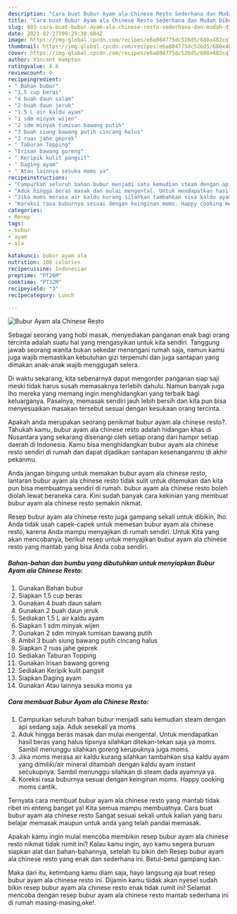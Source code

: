 ```yaml
---
description: "Cara buat Bubur Ayam ala Chinese Resto Sederhana dan Mudah Dibuat"
title: "Cara buat Bubur Ayam ala Chinese Resto Sederhana dan Mudah Dibuat"
slug: 803-cara-buat-bubur-ayam-ala-chinese-resto-sederhana-dan-mudah-dibuat
date: 2021-02-27T09:29:38.604Z
image: https://img-global.cpcdn.com/recipes/e6a804775dc526d5/680x482cq70/bubur-ayam-ala-chinese-resto-foto-resep-utama.jpg
thumbnail: https://img-global.cpcdn.com/recipes/e6a804775dc526d5/680x482cq70/bubur-ayam-ala-chinese-resto-foto-resep-utama.jpg
cover: https://img-global.cpcdn.com/recipes/e6a804775dc526d5/680x482cq70/bubur-ayam-ala-chinese-resto-foto-resep-utama.jpg
author: Vincent Hampton
ratingvalue: 4.8
reviewcount: 9
recipeingredient:
- " Bahan bubur"
- "1,5 cup beras"
- "4 buah daun salam"
- "2 buah daun jeruk"
- "1.5 L air kaldu ayam"
- "1 sdm minyak wijen"
- "2 sdm minyak tumisan bawang putih"
- "3 buah siung bawang putih cincang halus"
- "2 ruas jahe geprek"
- " Taburan Topping"
- "Irisan bawang goreng"
- " Keripik kulit pangsit"
- " Daging ayam"
- " Atau lainnya sesuka moms ya"
recipeinstructions:
- "Campurkan seluruh bahan bubur menjadi satu kemudian steam dengan api sedang saja. Aduk sesekali ya moms"
- "Aduk hingga beras masak dan mulai mengental. Untuk mendapatkan hasil beras yang halus tipsnya silahkan ditekan-tekan saja ya moms. Sambil menunggu silahkan goreng kerupuknya juga moms."
- "Jika moms merasa air kaldu kurang silahkan tambahkan sisa kaldu ayam yang dimiliki/air mineral ditambah dengan kaldu ayam instant secukupnya. Sambil menunggu silahkan di steam dada ayamnya ya."
- "Koreksi rasa buburnya sesuai dengan keinginan moms. Happy cooking moms cantik."
categories:
- Resep
tags:
- bubur
- ayam
- ala

katakunci: bubur ayam ala 
nutrition: 108 calories
recipecuisine: Indonesian
preptime: "PT26M"
cooktime: "PT32M"
recipeyield: "3"
recipecategory: Lunch

---
```



![Bubur Ayam ala Chinese Resto](https://img-global.cpcdn.com/recipes/e6a804775dc526d5/680x482cq70/bubur-ayam-ala-chinese-resto-foto-resep-utama.jpg)

Sebagai seorang yang hobi masak, menyediakan panganan enak bagi orang tercinta adalah suatu hal yang mengasyikan untuk kita sendiri. Tanggung jawab seorang  wanita bukan sekedar menangani rumah saja, namun kamu juga wajib memastikan kebutuhan gizi terpenuhi dan juga santapan yang dimakan anak-anak wajib menggugah selera.

Di waktu  sekarang, kita sebenarnya dapat mengorder panganan siap saji meski tidak harus susah memasaknya terlebih dahulu. Namun banyak juga lho mereka yang memang ingin menghidangkan yang terbaik bagi keluarganya. Pasalnya, memasak sendiri jauh lebih bersih dan kita pun bisa menyesuaikan masakan tersebut sesuai dengan kesukaan orang tercinta. 



Apakah anda merupakan seorang penikmat bubur ayam ala chinese resto?. Tahukah kamu, bubur ayam ala chinese resto adalah hidangan khas di Nusantara yang sekarang disenangi oleh setiap orang dari hampir setiap daerah di Indonesia. Kamu bisa menghidangkan bubur ayam ala chinese resto sendiri di rumah dan dapat dijadikan santapan kesenanganmu di akhir pekanmu.

Anda jangan bingung untuk memakan bubur ayam ala chinese resto, lantaran bubur ayam ala chinese resto tidak sulit untuk ditemukan dan kita pun bisa membuatnya sendiri di rumah. bubur ayam ala chinese resto boleh diolah lewat beraneka cara. Kini sudah banyak cara kekinian yang membuat bubur ayam ala chinese resto semakin nikmat.

Resep bubur ayam ala chinese resto juga gampang sekali untuk dibikin, lho. Anda tidak usah capek-capek untuk memesan bubur ayam ala chinese resto, karena Anda mampu menyajikan di rumah sendiri. Untuk Kita yang akan mencobanya, berikut resep untuk menyajikan bubur ayam ala chinese resto yang mantab yang bisa Anda coba sendiri.

<!--inarticleads1-->

##### Bahan-bahan dan bumbu yang dibutuhkan untuk menyiapkan Bubur Ayam ala Chinese Resto:

1. Gunakan  Bahan bubur
1. Siapkan 1,5 cup beras
1. Gunakan 4 buah daun salam
1. Gunakan 2 buah daun jeruk
1. Sediakan 1.5 L air kaldu ayam
1. Siapkan 1 sdm minyak wijen
1. Gunakan 2 sdm minyak tumisan bawang putih
1. Ambil 3 buah siung bawang putih cincang halus
1. Siapkan 2 ruas jahe geprek
1. Sediakan  Taburan Topping
1. Gunakan Irisan bawang goreng
1. Sediakan  Keripik kulit pangsit
1. Siapkan  Daging ayam
1. Gunakan  Atau lainnya sesuka moms ya




<!--inarticleads2-->

##### Cara membuat Bubur Ayam ala Chinese Resto:

1. Campurkan seluruh bahan bubur menjadi satu kemudian steam dengan api sedang saja. Aduk sesekali ya moms
1. Aduk hingga beras masak dan mulai mengental. Untuk mendapatkan hasil beras yang halus tipsnya silahkan ditekan-tekan saja ya moms. Sambil menunggu silahkan goreng kerupuknya juga moms.
1. Jika moms merasa air kaldu kurang silahkan tambahkan sisa kaldu ayam yang dimiliki/air mineral ditambah dengan kaldu ayam instant secukupnya. Sambil menunggu silahkan di steam dada ayamnya ya.
1. Koreksi rasa buburnya sesuai dengan keinginan moms. Happy cooking moms cantik.




Ternyata cara membuat bubur ayam ala chinese resto yang mantab tidak ribet ini enteng banget ya! Kita semua mampu membuatnya. Cara buat bubur ayam ala chinese resto Sangat sesuai sekali untuk kalian yang baru belajar memasak maupun untuk anda yang telah pandai memasak.

Apakah kamu ingin mulai mencoba membikin resep bubur ayam ala chinese resto nikmat tidak rumit ini? Kalau kamu ingin, ayo kamu segera buruan siapkan alat dan bahan-bahannya, setelah itu bikin deh Resep bubur ayam ala chinese resto yang enak dan sederhana ini. Betul-betul gampang kan. 

Maka dari itu, ketimbang kamu diam saja, hayo langsung aja buat resep bubur ayam ala chinese resto ini. Dijamin kamu tiidak akan nyesel sudah bikin resep bubur ayam ala chinese resto enak tidak rumit ini! Selamat mencoba dengan resep bubur ayam ala chinese resto mantab sederhana ini di rumah masing-masing,oke!.


